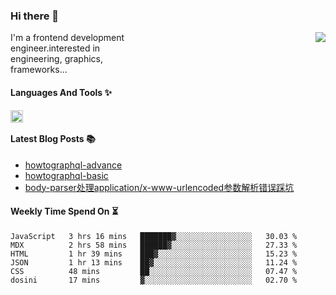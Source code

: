 <!--
**zhaohuanyuu/zhaohuanyuu** is a ✨ _special_ ✨ repository because its `README.md` (this file) appears on your GitHub profile.
-->

### Hi there 👋

<picture>
  <source media="(prefers-color-scheme: dark)" srcset="https://github-readme-stats.vercel.app/api?username=zhaohuanyuu&count_private=true&show_icons=true&theme=city_lights&hide_title=true">
  <img align="right" src="https://github-readme-stats.vercel.app/api?username=zhaohuanyuu&count_private=true&show_icons=true&hide_title=true">
</picture>

<p align="left" style="width:40%">I'm a frontend development engineer.interested in engineering, graphics, frameworks...</p>

#### Languages And Tools ✨

<img align="left" height="20" src="https://skillicons.dev/icons?i=js,ts,nodejs,react,vue,gatsby,materialui,graphql,nestjs,electron,flutter" />

</br>

#### Latest Blog Posts 📚
<!-- BLOG-POST-LIST:START -->
- [howtographql-advance](https://zhy.gatsbyjs.io/blog/graphql-advance)
- [howtographql-basic](https://zhy.gatsbyjs.io/blog/graphql-basic)
- [body-parser处理application/x-www-urlencoded参数解析错误踩坑](https://zhy.gatsbyjs.io/post/body-parser)
<!-- BLOG-POST-LIST:END -->

#### Weekly Time Spend On ⏳
<!--START_SECTION:waka-->

```text
JavaScript   3 hrs 16 mins   ███████▓░░░░░░░░░░░░░░░░░   30.03 %
MDX          2 hrs 58 mins   ██████▓░░░░░░░░░░░░░░░░░░   27.33 %
HTML         1 hr 39 mins    ███▓░░░░░░░░░░░░░░░░░░░░░   15.23 %
JSON         1 hr 13 mins    ██▓░░░░░░░░░░░░░░░░░░░░░░   11.24 %
CSS          48 mins         ██░░░░░░░░░░░░░░░░░░░░░░░   07.47 %
dosini       17 mins         ▓░░░░░░░░░░░░░░░░░░░░░░░░   02.70 %
```

<!--END_SECTION:waka-->
